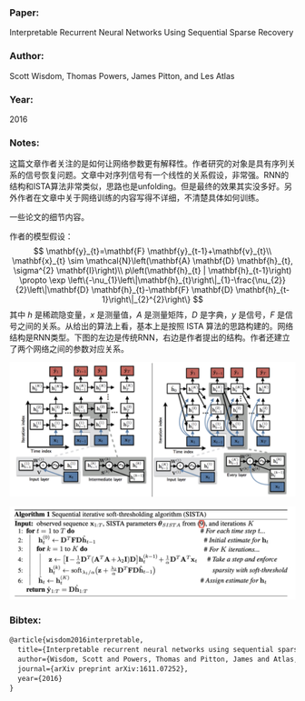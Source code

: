 ### Paper:

Interpretable Recurrent Neural Networks Using Sequential Sparse Recovery

### Author:

Scott Wisdom, Thomas Powers, James Pitton, and Les Atlas

### Year:

2016

### Notes:

这篇文章作者关注的是如何让网络参数更有解释性。作者研究的对象是具有序列关系的信号恢复问题。文章中对序列信号有一个线性的关系假设，非常强。RNN的结构和ISTA算法非常类似，思路也是unfolding。但是最终的效果其实没多好。另外作者在文章中关于网络训练的内容写得不详细，不清楚具体如何训练。

一些论文的细节内容。

作者的模型假设：
$$
\mathbf{y}_{t}=\mathbf{F} \mathbf{y}_{t-1}+\mathbf{v}_{t}\\
\mathbf{x}_{t} \sim \mathcal{N}\left(\mathbf{A} \mathbf{D} \mathbf{h}_{t}, \sigma^{2} \mathbf{I}\right)\\
p\left(\mathbf{h}_{t} | \mathbf{h}_{t-1}\right) \propto \exp \left\{-\nu_{1}\left\|\mathbf{h}_{t}\right\|_{1}-\frac{\nu_{2}}{2}\left\|\mathbf{D} \mathbf{h}_{t}-\mathbf{F} \mathbf{D} \mathbf{h}_{t-1}\right\|_{2}^{2}\right\}
$$
其中 $h$ 是稀疏隐变量，$x$ 是测量值，$A$ 是测量矩阵，$D$ 是字典，$y$ 是信号，$F$ 是信号之间的关系。从给出的算法上看，基本上是按照 ISTA 算法的思路构建的。网络结构是RNN类型。下图的左边是传统RNN，右边是作者提出的结构。作者还建立了两个网络之间的参数对应关系。

![](https://raw.githubusercontent.com/Theodore-PKU/pictures/master/%E6%88%AA%E5%B1%8F2019-12-19%E4%B8%8A%E5%8D%8810.55.59.png)

![](https://raw.githubusercontent.com/Theodore-PKU/pictures/master/%E6%88%AA%E5%B1%8F2019-12-19%E4%B8%8A%E5%8D%8810.56.05.png)

### Bibtex:

```latex
@article{wisdom2016interpretable,
  title={Interpretable recurrent neural networks using sequential sparse recovery},
  author={Wisdom, Scott and Powers, Thomas and Pitton, James and Atlas, Les},
  journal={arXiv preprint arXiv:1611.07252},
  year={2016}
}
```